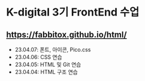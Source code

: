 # K-digital 3기 FrontEnd 수업
## https://fabbitox.github.io/html/

+ 23.04.07: 폰트, 아이콘, Pico.css
+ 23.04.06: CSS 연습
+ 23.04.05: HTML 및 Git 연습
+ 23.04.04: HTML 구조 연습
